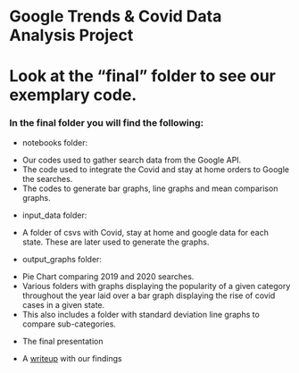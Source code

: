 # Google Trends & Covid Data Analysis Project

# Look at the “final” folder to see our exemplary code. 

### In the final folder you will find the following:
* notebooks folder: 
- Our codes used to gather search data from the Google API.
- The code used to integrate the Covid and stay at home orders to Google the searches. 
- The codes to generate bar graphs, line graphs and mean comparison graphs.
 
* input_data folder:
- A folder of csvs with Covid, stay at home and google data for each state. These are later used to generate the graphs.

* output_graphs folder:
- Pie Chart comparing 2019 and 2020 searches.
- Various folders with graphs displaying the popularity of a given category throughout the year laid over a bar graph displaying  the rise of covid cases in a given state.
- This also includes a folder with standard deviation line graphs to compare sub-categories. 

* The final presentation 

* A [writeup](/final/writeup.md) with our findings 

